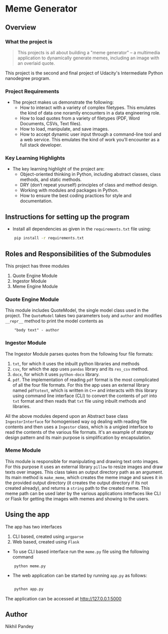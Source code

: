# Meme Generator

## Overview
### What the project is
> This projects is all about building a "meme generator" – a multimedia application to dynamically generate memes, including an image with an overlaid quote.

This project is the second and final project of Udacity's Intermediate Python nanodegree program.


### Project Requirements
- The project makes us demonstrate the following:
    - How to interact with a variety of complex filetypes. This emulates the kind of data one noramlly encounters in a data engineering role.
    - How to load quotes from a variety of filetypes (PDF, Word Documents, CSVs, Text files).
    - How to load, manipulate, and save images.
    - How to accept dynamic user input through a command-line tool and a web service. This emulates the kind of work you’ll encounter as a full stack developer.

### Key Learning Highlights
- The key learning highlight of the project are:
    - Object-oriented thinking in Python, including abstract classes, class methods, and static methods.
    - DRY (don’t repeat yourself) principles of class and method design.
    - Working with modules and packages in Python.
    - How to ensure the best coding practices for style and documentation.

## Instructions for setting up the program
- Install all dependencies as given in the `requirements.txt` file using:

```bash
    pip install -r requirements.txt
```

## Roles and Responsibilities of the Submodules
This project has three modules
1. Quote Engine Module
1. Ingestor Module
1. Meme Engine Module

### Quote Engine Module
This module includes QuoteModel, the single model class used in the project. The `QuoteModel` takes two parameters `body` and `author` and modifies `__repr__` method to print the model contents as
```
    "body text" - author
```

### Ingestor Module
The Ingestor Module parses quotes from the following four file formats:
1. `txt`, for which it uses the inbuilt python libraries and methods
1. `csv`, for which the app uses `pandas` library and its `res_csv` method.
1.  `docx`, for which it uses `python-docx` library.
1.  `pdf`. The implementation of reading `pdf` format is the most complicated of all the four file formats. For this the app uses an external library named `pdftotext`, which is written in `C++` and interacts with this library using command line interface (CLI) to convert the contents of `pdf` into `txt` format and then reads that `txt` file using inbuilt methods and libraries. 

All the above modules depend upon an Abstract base class `IngestorInterface` for homogenised way og dealing with reading file contents and then uses a `Ingestor` class, which is a unigied interface to read the contents of the various file formats. It's an example of strategy design pattern and its main purpose is simplification by encapsulation.

### Meme Module

This module is responsible for manipulating and drawing text onto images. For this purpose it uses an external library `pillow` to resize images and draw texts over images.
This class  takes an output directory path as an argument. Its main method is `make_meme`, which creates the meme image and saves it in the provided output directory (it creates the output directory if its not created already), and returns a `string` path to the created meme. This meme path can be used later by the various applications interfaces like CLI or Flask for getting the images with memes and showing to the users.

## Using the app
The app has two interfaces 
1. CLI based, created using `argparse`
1. Web based, created using `Flask`

- To use CLI based interface run the `meme.py` file using the following command

```
    python meme.py
```

- The web application can be started by running `app.py` as  follows:
```bash

    python app.py
```

The application can be accessed at http://127.0.0.1:5000

## Author
Nikhil Pandey




